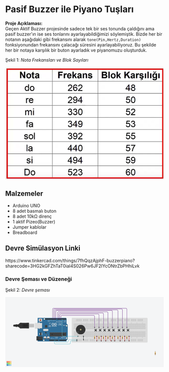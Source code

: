 

<h1>Pasif Buzzer ile Piyano Tuşları</h1>

<p><strong>Proje Açıklaması:</strong><br>
Geçen Aktif Buzzer projesinde sadece tek bir ses tonunda çaldığını ama pasif buzzer'ın ise ses tonlarını ayarlayabildiğimizi söylemiştik.
Bizde her bir notanın aşağıdaki gibi frekansını alarak <code>tone(Pin,Hertz,Duration)</code> fonksiyonundan frekansını
çalacağı süresini ayarlayabiliyoruz. Bu şekilde her bir notaya karşılık bir buton ayarladık ve piyanomuzu oluşturduk.
<p>Şekil 1: <em>Nota Frekansları ve Blok Sayıları</em></p>
<p><img src = "FrekansNota.png" alt ="Nota frekansları" width = "600"</p>

<h2>Malzemeler</h2>

- Arduino UNO
- 8 adet basmalı buton
- 8 adet 10kΩ direnç
- 1 aktif Pizeo(Buzzer)
- Jumper kablolar  
- Breadboard  

<h2>Devre Simülasyon Linki</h2>
<p>https://www.tinkercad.com/things/7fhQqzAjphF-buzzerpiano?sharecode=3HG2kGFZhTaT0iaI4S026Pw6JF2IYcONtrZbPHhiLvk</p>

<h3>Devre Şeması ve Düzeneği</h3>
<p>Şekil 2: <em>Devre şeması</em></p>
<p><img src="Pianobuzz.png" alt="Devre Şeması" width="600"></p>
